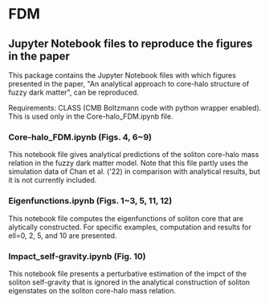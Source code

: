 # FDM
## Jupyter Notebook files to reproduce the figures in the paper ###

This package contains the Jupyter Notebook files with which figures presented in the paper, "An analytical approach to core-halo structure of fuzzy dark matter", can be reproduced. 

Requirements: CLASS (CMB Boltzmann code with python wrapper enabled). This is used only in the Core-halo_FDM.ipynb file.


### Core-halo_FDM.ipynb (Figs. 4, 6~9)

This notebook file gives analytical predictions of the soliton core-halo mass relation in the fuzzy dark matter model. Note that this file partly uses the simulation data of Chan et al. ('22) in comparison with analytical results, but it is not currently included.  

### Eigenfunctions.ipynb (Figs. 1~3, 5, 11, 12)

This notebook file computes the eigenfunctions of soliton core that are alytically constructed. For specific examples, computation and results for ell=0, 2, 5, and 10 are presented.

### Impact_self-gravity.ipynb (Fig. 10)

This notebook file presents a perturbative estimation of the impct of the soliton self-gravity that is ignored in the analytical construction of soliton eigenstates on the soliton core-halo mass relation. 
